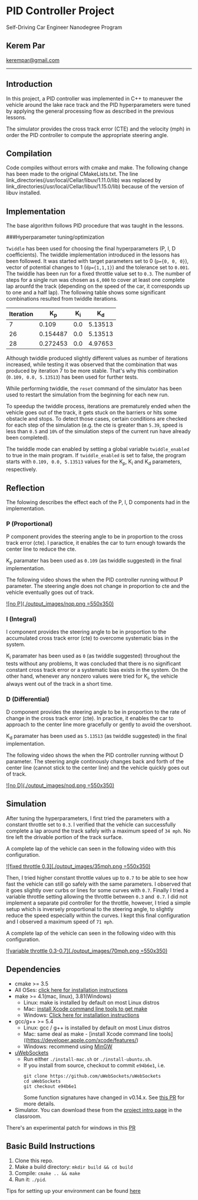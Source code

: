 # PID Controller Project
Self-Driving Car Engineer Nanodegree Program


## Kerem Par
<kerempar@gmail.com>

---

## Introduction

In this project, a PID controller was implemented in C++ to maneuver the vehicle around the lake race track and the PID hyperparameters were tuned by applying the general processing flow as described in the previous lessons.

The simulator provides the cross track error (CTE) and the velocity (mph) in order the PID controller to compute the appropriate steering angle.

## Compilation

Code compiles without errors with cmake and make. 
The following change has been made to the original CMakeLists.txt. The line link_directories(/usr/local/Cellar/libuv/1.11.0/lib) was replaced by link_directories(/usr/local/Cellar/libuv/1.15.0/lib) because of the version of libuv installed.

## Implementation

The base algorithm follows PID procedure that was taught in the lessons.

###Hyperparameter tuning/optimization

`Twiddle` has been used for choosing the final hyperparameters (P, I, D coefficients). The twiddle implementation introduced in the lessons has been followed. It was started with target parameters set to 0 (`p={0, 0, 0}`), vector of potential changes to 1 (`dp={1,1,1}`) and the tolerance set to `0.001`. The twiddle has been run for a fixed throttle value set to `0.3`. The number of steps for a single run was chosen as `6,000` to cover at least one complete lap arounfd the track (depending on the speed of the car, it corresponds up to one and a half lap). The following table shows some significant combinations resulted from twiddle iterations. 


| Iteration |  K<sub>p</sub>  | K<sub>i</sub> | K<sub>d</sub> | 
| ----- | ------- | ------- | ------- |
|  7    |  0.109  | 0.0  | 5.13513  | 
|  26   |  0.154487  | 0.0  | 5.13513  | 
|  28   |  0.272453  | 0.0  | 4.97653  | 

Although twiddle produced slightly different values as number of iterations increased, while testing it was observed that the combination that was produced by iteration 7 to be more stable. That's why this combination (`0.109, 0.0, 5.13513`) has been used for further tests.

While performing twiddle, the `reset` command of the simulator has been used to restart the simulation from the beginning for each new run.    

To speedup the twiddle process, iterations are prematurely ended when the vehicle goes out of the track, it gets stuck on the barriers or hits some obstacle and stops. To detect those cases, certain conditions are checked for each step of the simulation (e.g. the cte is greater than `5.39`, speed is less than `0.5` and `10%` of the simulation steps of the current run have already been completed).

The twiddle mode can enabled by setting a global variable `twiddle_enabled` to true in the main program.
If `twiddle_enabled` is set to false, the program starts with `0.109, 0.0, 5.13513` values for the K<sub>p</sub>, K<sub>i</sub> and K<sub>d</sub> parameters, respectively.   


## Reflection

The folowing describes the effect each of the P, I, D components had in the implementation.

### P (Proportional)

P component provides the steering angle to be in proportion to the cross track error (cte). I paractice, it enables the car to turn enough towards the center line to reduce the cte.

K<sub>p</sub> paramater has been used as `0.109` (as twiddle suggested) in the final implementation.

The following video shows the when the PID controller running without P parameter. The steering angle does not change in proportion to cte and the vehicle eventually goes out of track. 

[![no P](./output_images/nop.png =550x350)](./video/PID_Control_Video_nop.mov)

### I (Integral)

I component provides the steering angle to be in proportion to the accumulated cross track error (cte) to overcome systematic bias in the system.

K<sub>i</sub> paramater has been used as `0` (as twiddle suggested) throughout the tests without any problems, It was concluded that there is no significant constant cross track error or a systematic bias exists in the system. On the other hand, whenever any nonzero values were tried for K<sub>i</sub>, the vehicle always went out of the track in a short time.

### D (Differential)

D component provides the steering angle to be in proportion to the rate of change in the cross track error (cte). In practice, it enables the car to approach to the center line more gracefully or gently to avoid the overshoot.
 
K<sub>d</sub> paramater has been used as `5.13513` (as twiddle suggested) in the final implementation.

The following video shows the when the PID controller running without D parameter. The steering angle continously changes back and forth of the center line (cannot stick to the center line) and the vehicle quickly goes out of track.

[![no D](./output_images/nod.png =550x350)](./video/PID_Control_Video_nod.mov)

## Simulation

After tuning the hyperparameters, I first tried the parameters with a constant throttle set to `0.3`. I verified that the vehicle can successfully complete a lap around the track safely with a maximum speed of `34 mph`. No tire left the drivable portion of the track surface. 

A complete lap of the vehicle can seen in the following video with this configuration.

[![fixed throttle 0.3](./output_images/35mph.png =550x350)](./video/PID_Control_Video_35mph.mov)

Then, I tried higher constant throttle values up to `0.7` to be able to see how fast the vehicle can still go safely with the same parameters. I observed that it goes slightly over curbs or lines for some curves with `0.7`. Finally I tried a variable throttle setting allowing the throttle between `0.3` and` 0.7`. I did not implement a separate pid controller for the throttle, however, I tried a simple setup which is inversely proportional to the steering angle, to slightly reduce the speed especially within the curves. I kept this final configuration and I observed a maximum speed of `71 mph`.    

A complete lap of the vehicle can seen in the following video with this configuration.

[![variable throttle 0.3-0.7](./output_images/70mph.png =550x350)](./video/PID_Control_Video_70mph.mov)


## Dependencies

* cmake >= 3.5
 * All OSes: [click here for installation instructions](https://cmake.org/install/)
* make >= 4.1(mac, linux), 3.81(Windows)
  * Linux: make is installed by default on most Linux distros
  * Mac: [install Xcode command line tools to get make](https://developer.apple.com/xcode/features/)
  * Windows: [Click here for installation instructions](http://gnuwin32.sourceforge.net/packages/make.htm)
* gcc/g++ >= 5.4
  * Linux: gcc / g++ is installed by default on most Linux distros
  * Mac: same deal as make - [install Xcode command line tools]((https://developer.apple.com/xcode/features/)
  * Windows: recommend using [MinGW](http://www.mingw.org/)
* [uWebSockets](https://github.com/uWebSockets/uWebSockets)
  * Run either `./install-mac.sh` or `./install-ubuntu.sh`.
  * If you install from source, checkout to commit `e94b6e1`, i.e.
    ```
    git clone https://github.com/uWebSockets/uWebSockets 
    cd uWebSockets
    git checkout e94b6e1
    ```
    Some function signatures have changed in v0.14.x. See [this PR](https://github.com/udacity/CarND-MPC-Project/pull/3) for more details.
* Simulator. You can download these from the [project intro page](https://github.com/udacity/self-driving-car-sim/releases) in the classroom.

There's an experimental patch for windows in this [PR](https://github.com/udacity/CarND-PID-Control-Project/pull/3)

## Basic Build Instructions

1. Clone this repo.
2. Make a build directory: `mkdir build && cd build`
3. Compile: `cmake .. && make`
4. Run it: `./pid`. 

Tips for setting up your environment can be found [here](https://classroom.udacity.com/nanodegrees/nd013/parts/40f38239-66b6-46ec-ae68-03afd8a601c8/modules/0949fca6-b379-42af-a919-ee50aa304e6a/lessons/f758c44c-5e40-4e01-93b5-1a82aa4e044f/concepts/23d376c7-0195-4276-bdf0-e02f1f3c665d)



